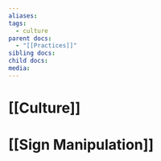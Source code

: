 ```yaml
---
aliases: 
tags:
  - culture
parent docs:
  - "[[Practices]]"
sibling docs: 
child docs: 
media:
---
```

# [[Culture]]

# [[Sign Manipulation]]